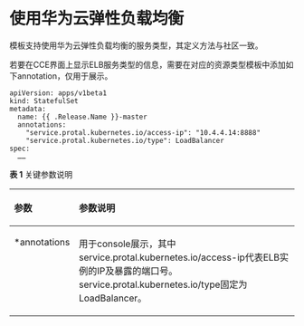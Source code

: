 # 使用华为云弹性负载均衡<a name="cce_01_0148"></a>

模板支持使用华为云弹性负载均衡的服务类型，其定义方法与社区一致。

若要在CCE界面上显示ELB服务类型的信息，需要在对应的资源类型模板中添加如下annotation，仅用于展示。

```
apiVersion: apps/v1beta1
kind: StatefulSet
metadata:
  name: {{ .Release.Name }}-master
  annotations:
    "service.protal.kubernetes.io/access-ip": "10.4.4.14:8888"
    "service.protal.kubernetes.io/type": LoadBalancer
spec:
  ……
```

**表 1**  关键参数说明

<a name="t4057e0d2c18e4bcdad29f13997228056"></a>
<table><thead align="left"><tr id="r8d0a4897353048709c4aa962889bc538"><th class="cellrowborder" valign="top" width="22%" id="mcps1.2.3.1.1"><p id="ae2df68d587514cf696be05ad07ea8935"><a name="ae2df68d587514cf696be05ad07ea8935"></a><a name="ae2df68d587514cf696be05ad07ea8935"></a>参数</p>
</th>
<th class="cellrowborder" valign="top" width="78%" id="mcps1.2.3.1.2"><p id="aa32ca93b099b452abcb87874d30dbea0"><a name="aa32ca93b099b452abcb87874d30dbea0"></a><a name="aa32ca93b099b452abcb87874d30dbea0"></a>参数说明</p>
</th>
</tr>
</thead>
<tbody><tr id="r4b6a2afe1b5f461baed2d98d90e0d076"><td class="cellrowborder" valign="top" width="22%" headers="mcps1.2.3.1.1 "><p id="addf873143dc44d089a15afc6bc713139"><a name="addf873143dc44d089a15afc6bc713139"></a><a name="addf873143dc44d089a15afc6bc713139"></a>*annotations</p>
</td>
<td class="cellrowborder" valign="top" width="78%" headers="mcps1.2.3.1.2 "><p id="a243aba01af4940cea5e913682f0cb550"><a name="a243aba01af4940cea5e913682f0cb550"></a><a name="a243aba01af4940cea5e913682f0cb550"></a>用于console展示，其中service.protal.kubernetes.io/access-ip代表ELB实例的IP及暴露的端口号。service.protal.kubernetes.io/type固定为LoadBalancer。</p>
</td>
</tr>
</tbody>
</table>

